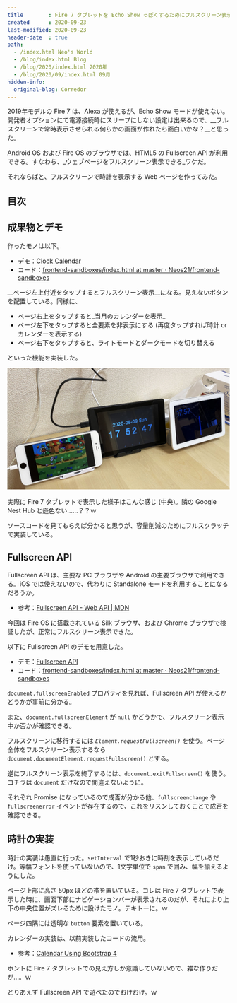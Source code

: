 ```yaml
---
title        : Fire 7 タブレットを Echo Show っぽくするためにフルスクリーン表示する時計アプリを作った
created      : 2020-09-23
last-modified: 2020-09-23
header-date  : true
path:
  - /index.html Neo's World
  - /blog/index.html Blog
  - /blog/2020/index.html 2020年
  - /blog/2020/09/index.html 09月
hidden-info:
  original-blog: Corredor
---
```


2019年モデルの Fire 7 は、Alexa が使えるが、Echo Show モードが使えない。開発者オプションにて電源接続時にスリープにしない設定は出来るので、__フルスクリーンで常時表示させられる何らかの画面が作れたら面白いかな？__と思った。

Android OS および Fire OS のブラウザでは、HTML5 の Fullscreen API が利用できる。すなわち、_ウェブページをフルスクリーン表示できる_ワケだ。

それならばと、フルスクリーンで時計を表示する Web ページを作ってみた。

## 目次

## 成果物とデモ

作ったモノは以下。

- デモ：[Clock Calendar](https://neos21.github.io/frontend-sandboxes/clock-calendar/index.html)
- コード：[frontend-sandboxes/index.html at master · Neos21/frontend-sandboxes](https://github.com/neos21/frontend-sandboxes/blob/master/clock-calendar/index.html)

__ページ左上付近をタップするとフルスクリーン表示__になる。見えないボタンを配置している。同様に、

- ページ右上をタップすると_当月のカレンダーを表示_
- ページ左下をタップすると全要素を非表示にする (再度タップすれば時計 or カレンダーを表示する)
- ページ右下をタップすると、ライトモードとダークモードを切り替える

といった機能を実装した。

![実際の卓上](/blog/2020/08/18-02-05.jpg)

実際に Fire 7 タブレットで表示した様子はこんな感じ (中央)。隣の Google Nest Hub と遜色ない……？？ｗ

ソースコードを見てもらえば分かると思うが、容量削減のためにフルスクラッチで実装している。

## Fullscreen API

Fullscreen API は、主要な PC ブラウザや Android の主要ブラウザで利用できる。iOS では使えないので、代わりに Standalone モードを利用することになるだろうか。

- 参考：[Fullscreen API - Web API | MDN](https://developer.mozilla.org/ja/docs/Web/API/Fullscreen_API)

今回は Fire OS に搭載されている Silk ブラウザ、および Chrome ブラウザで検証したが、正常にフルスクリーン表示できた。

以下に Fullscreen API のデモを用意した。

- デモ：[Fullscreen API](https://neos21.github.io/frontend-sandboxes/fullscreen-api/index.html)
- コード：[frontend-sandboxes/index.html at master · Neos21/frontend-sandboxes](https://github.com/neos21/frontend-sandboxes/blob/master/fullscreen-api/index.html)

`document.fullscreenEnabled` プロパティを見れば、Fullscreen API が使えるかどうかが事前に分かる。

また、`document.fullscreenElement` が `null` かどうかで、フルスクリーン表示中か否かが確認できる。

フルスクリーンに移行するには _`Element.requestFullscreen()`_ を使う。ページ全体をフルスクリーン表示するなら `document.documentElement.requestFullscreen()` とする。

逆にフルスクリーン表示を終了するには、`document.exitFullscreen()` を使う。コチラは `document` だけなので間違えないように。

それぞれ Promise になっているので成否が分かる他、`fullscreenchange` や `fullscreenerror` イベントが存在するので、これをリスンしておくことで成否を確認できる。

## 時計の実装

時計の実装は愚直に行った。`setInterval` で1秒おきに時刻を表示しているだけ。等幅フォントを使っていないので、1文字単位で `span` で囲み、幅を揃えるようにした。

ページ上部に高さ 50px ほどの帯を置いている。コレは Fire 7 タブレットで表示した時に、画面下部にナビゲーションバーが表示されるのだが、それにより上下の中央位置がズレるために設けたモノ。テキトーに。ｗ

ページ四隅には透明な `button` 要素を置いている。

カレンダーの実装は、以前実装したコードの流用。

- 参考：[Calendar Using Bootstrap 4](https://neos21.github.io/frontend-sandboxes/calendar-using-bootstrap4/index.html)

ホントに Fire 7 タブレットでの見え方しか意識していないので、雑な作りだが…。ｗ

とりあえず Fullscreen API で遊べたのでおけおけ。ｗ
